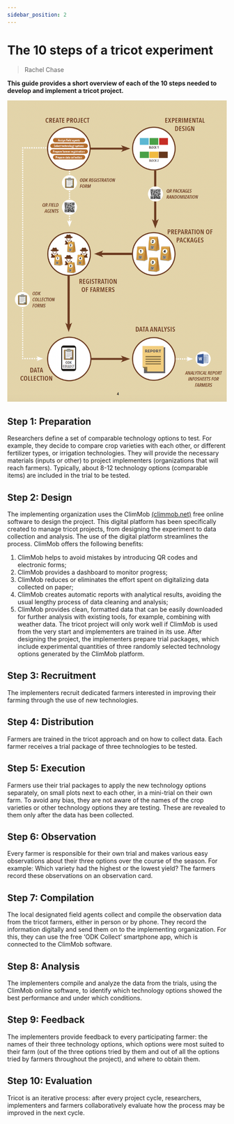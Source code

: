 ```yaml
---
sidebar_position: 2
---
```


# The 10 steps of a tricot experiment

> Rachel Chase

**This guide provides a short overview of each of the 10 steps needed to develop and implement a tricot project.**

![Tricot 10 steps](./img/10StepsTricot.png)


## Step 1: Preparation
Researchers define a set of comparable technology options to test. For example, they decide to compare crop varieties with each other, or different fertilizer types, or irrigation technologies. They will provide the necessary materials (inputs or other) to project implementers (organizations that will reach farmers). Typically, about 8-12 technology options (comparable items) are included in the trial to be tested.

## Step 2: Design
The implementing organization uses the ClimMob [(climmob.net)](https://climmob.net/) free online software to design the project. This digital platform has been specifically created to manage tricot projects, from designing the experiment to data collection and analysis. The use of the digital platform streamlines the process. ClimMob offers the following benefits:
1. ClimMob helps to avoid mistakes by introducing QR codes and electronic forms;
2. ClimMob provides a dashboard to monitor progress;
3. ClimMob reduces or eliminates the effort spent on digitalizing data collected on paper;
4. ClimMob creates automatic reports with analytical results, avoiding the usual lengthy process of data cleaning and analysis;
5. ClimMob provides clean, formatted data that can be easily downloaded for further analysis with existing tools, for example, combining with weather data.
The tricot project will only work well if ClimMob is used from the very start and implementers are trained in its use. After designing the project, the implementers prepare trial packages, which include experimental quantities of three randomly selected technology options generated by the ClimMob platform.

## Step 3: Recruitment
The implementers recruit dedicated farmers interested in improving their farming through the use of new technologies.

## Step 4: Distribution
Farmers are trained in the tricot approach and on how to collect data. Each farmer receives a trial package of three technologies to be tested.

## Step 5: Execution
Farmers use their trial packages to apply the new technology options separately, on small plots next to each other, in a mini-trial on their own farm. To avoid any bias, they are not aware of the names of the crop varieties or other technology options they are testing. These are revealed to them only after the data has been collected.

## Step 6: Observation
Every farmer is responsible for their own trial and makes various easy observations about their three options over the course of the season. For example: Which variety had the highest or the lowest yield? The farmers record these observations on an observation card.

## Step 7: Compilation
The local designated field agents collect and compile the observation data from the tricot farmers, either in person or by phone. They record the information digitally and send them on to the implementing organization. For this, they can use the free ‘ODK Collect’ smartphone app, which is connected to the ClimMob software.

## Step 8: Analysis
The implementers compile and analyze the data from the trials, using the ClimMob online software, to identify which technology options showed the best performance and under which conditions.

## Step 9: Feedback
The implementers provide feedback to every participating farmer: the names of their three technology options, which options were most suited to their farm (out of the three options tried by them and out of all the options tried by farmers throughout the project), and where to obtain them.

## Step 10: Evaluation
Tricot is an iterative process: after every project cycle, researchers, implementers and farmers collaboratively evaluate how the process may be improved in the next cycle.


